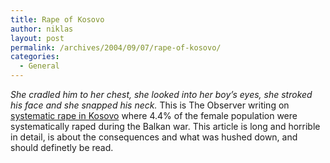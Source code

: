 ```yaml
---
title: Rape of Kosovo
author: niklas
layout: post
permalink: /archives/2004/09/07/rape-of-kosovo/
categories:
  - General
---
```

*She cradled him to her chest, she looked into her boy&#8217;s eyes, she stroked his face and she snapped his neck.* This is The Observer writing on [systematic rape in Kosovo][1] where 4.4% of the female population were systematically raped during the Balkan war. This article is long and horrible in detail, is about the consequences and what was hushed down, and should definetly be read.

 [1]: http://observer.guardian.co.uk/international/story/0,6903,194119,00.html